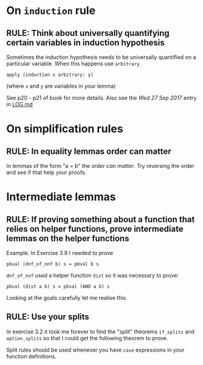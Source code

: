 # On `induction` rule

## RULE: Think about universally quantifying certain variables in induction hypothesis

Sometimes the induction hypothesis needs to be universally quantified on a
particular variable. When this happens use `arbitrary`.

    apply (induction x arbitrary: y)

(where `x` and `y` are variables in your lemma)

See p20 - p21 of book for more details. Also see the
*Wed 27 Sep 2017* entry in [LOG.md](LOG.md)

# On simplification rules

## RULE: In equality lemmas order can matter

In lemmas of the form "a = b" the _order can matter_. Try reversing the
order and see if that help your proofs.

# Intermediate lemmas

## RULE: If proving something about a function that relies on helper functions, prove intermediate lemmas on the helper functions

Example. In Exercise 3.9 I needed to prove

    pbval (dnf_of_nnf b) s = pbval b s

`dnf_of_nnf` used a helper function `dist` so it was necessary to prove:

    pbval (dist a b) s = pbval (AND a b) s

Looking at the goals carefully let me realise this.

## RULE: Use your splits

In exercise 3.2 it took me forever to find the "split" theorems
`if_splits` and `option_splits` so that I could get the following theorem
to prove.

Split rules should be used whenever you have `case` expressions in your
function definitions.
